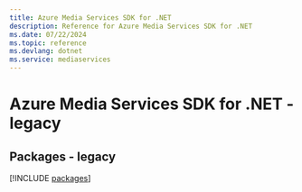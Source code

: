 ```yaml
---
title: Azure Media Services SDK for .NET
description: Reference for Azure Media Services SDK for .NET
ms.date: 07/22/2024
ms.topic: reference
ms.devlang: dotnet
ms.service: mediaservices
---
```

# Azure Media Services SDK for .NET - legacy
## Packages - legacy
[!INCLUDE [packages](media-services-index.md)]
